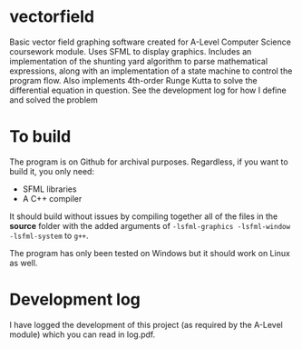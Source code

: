 # vectorfield
Basic vector field graphing software created for A-Level Computer Science coursework module. Uses SFML to display graphics. Includes an implementation of the shunting yard algorithm to parse mathematical expressions,
along with an implementation of a state machine to control the program flow. Also implements 4th-order Runge Kutta to solve the differential equation in question. See the development log for how I define and solved the problem

# To build
The program is on Github for archival purposes. Regardless, if you want to build it, you only need:
- SFML libraries
- A C++ compiler

It should build without issues by compiling together all of the files in the **source** folder with the added arguments of `-lsfml-graphics -lsfml-window -lsfml-system` to `g++`.

The program has only been tested on Windows but it should work on Linux as well.

# Development log
I have logged the development of this project (as required by the A-Level module) which you can read in log.pdf.
